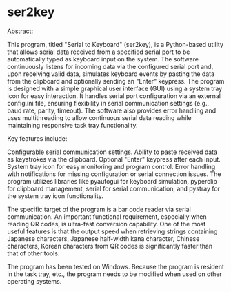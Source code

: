 # ser2key

Abstract:

This program, titled "Serial to Keyboard" (ser2key), is a Python-based utility that allows serial data received from a specified serial port to be automatically typed as keyboard input on the system. 
The software continuously listens for incoming data via the configured serial port and, upon receiving valid data, simulates keyboard events by pasting the data from the clipboard and optionally sending an "Enter" keypress.
The program is designed with a simple graphical user interface (GUI) using a system tray icon for easy interaction.
It handles serial port configuration via an external config.ini file, ensuring flexibility in serial communication settings (e.g., baud rate, parity, timeout).
The software also provides error handling and uses multithreading to allow continuous serial data reading while maintaining responsive task tray functionality.

Key features include:

Configurable serial communication settings.
Ability to paste received data as keystrokes via the clipboard.
Optional "Enter" keypress after each input.
System tray icon for easy monitoring and program control.
Error handling with notifications for missing configuration or serial connection issues.
The program utilizes libraries like pyautogui for keyboard simulation, pyperclip for clipboard management, serial for serial communication, and pystray for the system tray icon functionality.

The specific target of the program is a bar code reader via serial communication.
An important functional requirement, especially when reading QR codes, is ultra-fast conversion capability.
One of the most useful features is that the output speed when retrieving strings containing Japanese characters, Japanese half-width kana character, Chinese characters, Korean characters from QR codes is significantly faster than that of other tools.

The program has been tested on Windows. Because the program is resident in the task tray, etc., the program needs to be modified when used on other operating systems.
